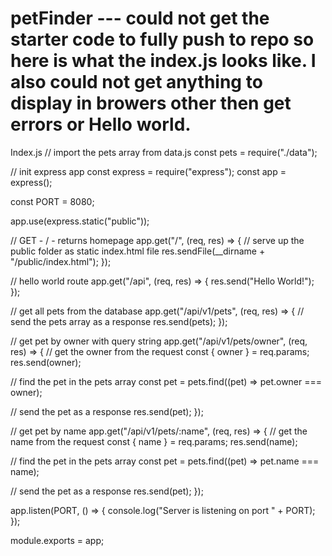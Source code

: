 # petFinder --- could not get the starter code to fully push to repo so here is what the index.js looks like. I also could not get anything to display in browers other then get errors or Hello world. 

Index.js
// import the pets array from data.js
const pets = require("./data");

// init express app
const express = require("express");
const app = express();

const PORT = 8080;

app.use(express.static("public"));

// GET - / - returns homepage
app.get("/", (req, res) => {
  // serve up the public folder as static index.html file
  res.sendFile(__dirname + "/public/index.html");
});

// hello world route
app.get("/api", (req, res) => {
  res.send("Hello World!");
});

// get all pets from the database
app.get("/api/v1/pets", (req, res) => {
  // send the pets array as a response
  res.send(pets);
});

// get pet by owner with query string
app.get("/api/v1/pets/owner", (req, res) => {
  // get the owner from the request
  const { owner } = req.params;
  res.send(owner);

  // find the pet in the pets array
  const pet = pets.find((pet) => pet.owner === owner);

  // send the pet as a response
  res.send(pet);
});

// get pet by name
app.get("/api/v1/pets/:name", (req, res) => {
  // get the name from the request
  const { name } = req.params;
  res.send(name);

  // find the pet in the pets array
  const pet = pets.find((pet) => pet.name === name);

  // send the pet as a response
  res.send(pet);
});

app.listen(PORT, () => {
  console.log("Server is listening on port " + PORT);
});

module.exports = app;

